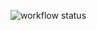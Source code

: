 ![workflow status](https://github.com/junkmm/junkmm.github.io/actions/workflows/gh-pages.yaml/badge.svg)  
